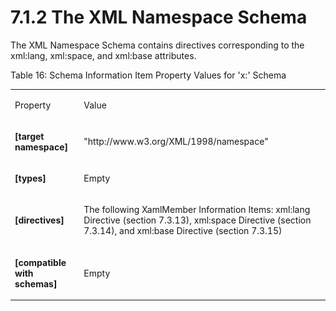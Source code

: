 <html dir="LTR" xmlns:mshelp="http://msdn.microsoft.com/mshelp" xmlns:ddue="http://ddue.schemas.microsoft.com/authoring/2003/5" xmlns:xlink="http://www.w3.org/1999/xlink" xmlns:tool="http://www.microsoft.com/tooltip"><body><input type="hidden" id="userDataCache" class="userDataStyle"><input type="hidden" id="hiddenScrollOffset"><img id="dropDownImage" style="display:none; height:0; width:0;" src="../local/drpdown.gif"><img id="dropDownHoverImage" style="display:none; height:0; width:0;" src="../local/drpdown_orange.gif"><img id="collapseImage" style="display:none; height:0; width:0;" src="../local/collapse.gif"><img id="expandImage" style="display:none; height:0; width:0;" src="../local/exp.gif"><img id="collapseAllImage" style="display:none; height:0; width:0;" src="../local/collall.gif"><img id="expandAllImage" style="display:none; height:0; width:0;" src="../local/expall.gif"><img id="copyImage" style="display:none; height:0; width:0;" src="../local/copycode.gif"><img id="copyHoverImage" style="display:none; height:0; width:0;" src="../local/copycodeHighlight.gif"><div id="header"><h1 class="heading">7.1.2 The XML Namespace Schema</h1></div><div id="mainSection"><div id="mainBody"><div id="allHistory" class="saveHistory" onsave="saveAll()" onload="loadAll()"></div>




<p xmlns:wsd="http://wsdev.schemas.microsoft.com/authoring/2008/2" xmlns:msxsl="urn:schemas-microsoft-com:xslt" xmlns:script="urn:script" xmlns:build="urn:build">
<div id="sectionSection0" class="section" name="collapseableSection"><content xmlns="http://ddue.schemas.microsoft.com/authoring/2003/5" xmlns:wsd="http://wsdev.schemas.microsoft.com/authoring/2008/2" xmlns:msxsl="urn:schemas-microsoft-com:xslt" xmlns:script="urn:script" xmlns:build="urn:build">
				</content></div><div id="sectionSection1" class="section" name="collapseableSection"><content xmlns="http://ddue.schemas.microsoft.com/authoring/2003/5" xmlns:wsd="http://wsdev.schemas.microsoft.com/authoring/2008/2" xmlns:msxsl="urn:schemas-microsoft-com:xslt" xmlns:script="urn:script" xmlns:build="urn:build">
					<p xmlns="">The XML Namespace Schema contains directives corresponding to the xml:lang, xml:space, and xml:base attributes.</p>
					<p xmlns="">Table 16: Schema Information Item Property Values for 'x:' Schema</p>
					<p xmlns=""><b></b></p><table class="ProtocolAuthoredTable" xmlns=""><tr>
								<td id="ShadedCell">
									<p>Property</p>
								</td>
								<td id="ShadedCell">
									<p>Value</p>
								</td>
							</tr><tr>
							<td>
								<p>
									<b>[target namespace]</b>
								</p>
							</td>
							<td>
								<p>"http://www.w3.org/XML/1998/namespace"</p>
							</td>
						</tr><tr>
							<td>
								<p>
									<b>[types]</b>
								</p>
							</td>
							<td>
								<p>Empty</p>
							</td>
						</tr><tr>
							<td>
								<p>
									<b>[directives]</b>
								</p>
							</td>
							<td>
								<p>The following <mshelp:link keywords="5fe76f94-9868-41b2-a117-c1a62071e64d" tabindex="0">XamlMember Information Items</mshelp:link>: <mshelp:link keywords="cc23eb79-7aae-43ef-9fb2-285aa7fde33e" tabindex="0">xml:lang Directive (section </mshelp:link><mshelp:link keywords="cc23eb79-7aae-43ef-9fb2-285aa7fde33e" tabindex="0">7.3.13</mshelp:link><mshelp:link keywords="cc23eb79-7aae-43ef-9fb2-285aa7fde33e" tabindex="0">)</mshelp:link>, <mshelp:link keywords="4e28e11e-d525-4bb9-81f8-a5db70d3d819" tabindex="0">xml:space Directive (section </mshelp:link><mshelp:link keywords="4e28e11e-d525-4bb9-81f8-a5db70d3d819" tabindex="0">7.3.14</mshelp:link><mshelp:link keywords="4e28e11e-d525-4bb9-81f8-a5db70d3d819" tabindex="0">)</mshelp:link>, and <mshelp:link keywords="6370d235-7f30-49de-ae4d-24534c6b8059" tabindex="0">xml:base Directive (section </mshelp:link><mshelp:link keywords="6370d235-7f30-49de-ae4d-24534c6b8059" tabindex="0">7.3.15</mshelp:link><mshelp:link keywords="6370d235-7f30-49de-ae4d-24534c6b8059" tabindex="0">)</mshelp:link></p>
							</td>
						</tr><tr>
							<td>
								<p>
									<b>[compatible with schemas]</b>
								</p>
							</td>
							<td>
								<p>Empty </p>
							</td>
						</tr></table>
				</content></div><!--[if gte IE 5]>
			<tool:tip element="languageFilterToolTip" avoidmouse="false"/>
		<![endif]--></div><a name="feedback"></a><span></span></div></body></html>
